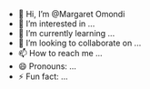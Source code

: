 - 👋 Hi, I’m @Margaret Omondi
- 👀 I’m interested in ...
- 🌱 I’m currently learning ...
- 💞️ I’m looking to collaborate on ...
- 📫 How to reach me ...
- 😄 Pronouns: ...
- ⚡ Fun fact: ...

<!---
MargaretOracle/MargaretOracle is a ✨ special ✨ repository because its `README.md` (this file) appears on your GitHub profile.
You can click the Preview link to take a look at your changes.
--->
